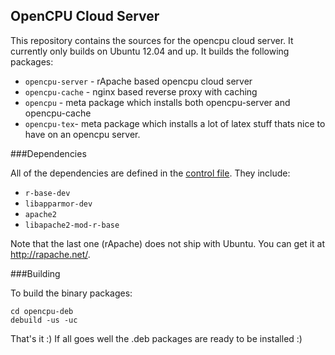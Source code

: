 OpenCPU Cloud Server
--------------------

This repository contains the sources for the opencpu cloud server. It currently only builds on Ubuntu 12.04 and up. It builds the following packages:

 * `opencpu-server` - rApache based opencpu cloud server
 * `opencpu-cache` - nginx based reverse proxy with caching
 * `opencpu` - meta package which installs both opencpu-server and opencpu-cache
 * `opencpu-tex`- meta package which installs a lot of latex stuff thats nice to have on an opencpu server.

###Dependencies

All of the dependencies are defined in the [control file](https://github.com/jeroenooms/opencpu-deb/blob/master/debian/control). They include:

 * `r-base-dev`
 * `libapparmor-dev`
 * `apache2`
 * `libapache2-mod-r-base`

Note that the last one (rApache) does not ship with Ubuntu. You can get it at http://rapache.net/.

###Building

To build the binary packages:

    cd opencpu-deb
    debuild -us -uc

That's it :) If all goes well the .deb packages are ready to be installed :)
